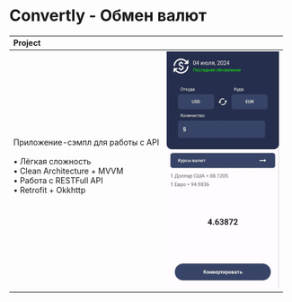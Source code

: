# Convertly - Обмен валют

| Project | |
|:-----|---------|
| Приложение-сэмпл для работы c API <br><br> • Лёгкая сложность<br>• Clean Architecture + MVVM<br>• Работа с RESTFull API<br>• Retrofit + Okkhttp<br><br> | <img src="readme/screenshots/Convertly.png" width="200" alt="Convertly.png sample demo">
